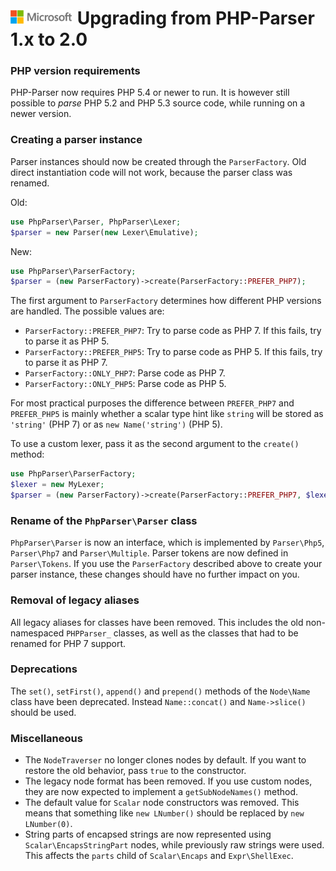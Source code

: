 ![](./media/solutions-microsoft-logo-small.png)
Upgrading from PHP-Parser 1.x to 2.0
====================================

### PHP version requirements

PHP-Parser now requires PHP 5.4 or newer to run. It is however still possible to *parse* PHP 5.2 and
PHP 5.3 source code, while running on a newer version.

### Creating a parser instance

Parser instances should now be created through the `ParserFactory`. Old direct instantiation code
will not work, because the parser class was renamed.

Old:

```php
use PhpParser\Parser, PhpParser\Lexer;
$parser = new Parser(new Lexer\Emulative);
```

New:

```php
use PhpParser\ParserFactory;
$parser = (new ParserFactory)->create(ParserFactory::PREFER_PHP7);
```

The first argument to `ParserFactory` determines how different PHP versions are handled. The
possible values are:

 * `ParserFactory::PREFER_PHP7`: Try to parse code as PHP 7. If this fails, try to parse it as PHP 5.
 * `ParserFactory::PREFER_PHP5`: Try to parse code as PHP 5. If this fails, try to parse it as PHP 7.
 * `ParserFactory::ONLY_PHP7`: Parse code as PHP 7.
 * `ParserFactory::ONLY_PHP5`: Parse code as PHP 5.

For most practical purposes the difference between `PREFER_PHP7` and `PREFER_PHP5` is mainly whether
a scalar type hint like `string` will be stored as `'string'` (PHP 7) or as `new Name('string')`
(PHP 5).

To use a custom lexer, pass it as the second argument to the `create()` method:

```php
use PhpParser\ParserFactory;
$lexer = new MyLexer;
$parser = (new ParserFactory)->create(ParserFactory::PREFER_PHP7, $lexer);
```

### Rename of the `PhpParser\Parser` class

`PhpParser\Parser` is now an interface, which is implemented by `Parser\Php5`, `Parser\Php7` and
`Parser\Multiple`. Parser tokens are now defined in `Parser\Tokens`. If you use the `ParserFactory`
described above to create your parser instance, these changes should have no further impact on you.

### Removal of legacy aliases

All legacy aliases for classes have been removed. This includes the old non-namespaced `PHPParser_`
classes, as well as the classes that had to be renamed for PHP 7 support.

### Deprecations

The `set()`, `setFirst()`, `append()` and `prepend()` methods of the `Node\Name` class have been
deprecated. Instead `Name::concat()` and `Name->slice()` should be used.

### Miscellaneous

* The `NodeTraverser` no longer clones nodes by default. If you want to restore the old behavior,
  pass `true` to the constructor.
* The legacy node format has been removed. If you use custom nodes, they are now expected to
  implement a `getSubNodeNames()` method.
* The default value for `Scalar` node constructors was removed. This means that something like
  `new LNumber()` should be replaced by `new LNumber(0)`.
* String parts of encapsed strings are now represented using `Scalar\EncapsStringPart` nodes, while
  previously raw strings were used. This affects the `parts` child of `Scalar\Encaps` and
  `Expr\ShellExec`.